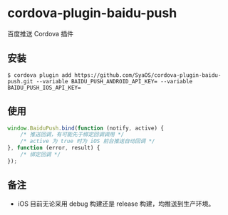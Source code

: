 # cordova-plugin-baidu-push

百度推送 Cordova 插件

## 安装

    $ cordova plugin add https://github.com/SyaOS/cordova-plugin-baidu-push.git --variable BAIDU_PUSH_ANDROID_API_KEY= --variable BAIDU_PUSH_IOS_API_KEY=

## 使用

```javascript
window.BaiduPush.bind(function (notify, active) {
    /* 推送回调，有可能先于绑定回调调用 */
    /* active 为 true 时为 iOS 前台推送自动回调 */
}, function (error, result) {
    /* 绑定回调 */
});
```

## 备注

- iOS 目前无论采用 debug 构建还是 release 构建，均推送到生产环境。
